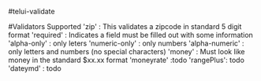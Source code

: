 #telui-validate

#Validators Supported
'zip' : This validates a zipcode in standard 5 digit format
'required' : Indicates a field must be filled out with some information
'alpha-only' : only leters
'numeric-only' : only numbers
'alpha-numeric' : only letters and numbers (no special characters)
'money' : Must look like money in the standard $xx.xx format
'moneyrate' :todo
'rangePlus': todo
'dateymd' : todo